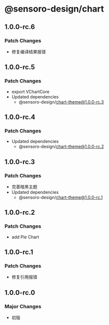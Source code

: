 # @sensoro-design/chart

## 1.0.0-rc.6

### Patch Changes

- 修复编译结果报错

## 1.0.0-rc.5

### Patch Changes

- export VChartCore
- Updated dependencies
  - @sensoro-design/chart-theme@1.0.0-rc.3

## 1.0.0-rc.4

### Patch Changes

- Updated dependencies
  - @sensoro-design/chart-theme@1.0.0-rc.2

## 1.0.0-rc.3

### Patch Changes

- 完善暗黑主题
- Updated dependencies
  - @sensoro-design/chart-theme@1.0.0-rc.1

## 1.0.0-rc.2

### Patch Changes

- add Pie Chart

## 1.0.0-rc.1

### Patch Changes

- 修复引用报错

## 1.0.0-rc.0

### Major Changes

- 初版

